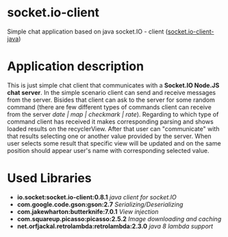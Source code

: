 # socket.io-client

<p>
Simple chat application based on java socket.IO - client (<a href="https://github.com/socketio/socket.io-client-java">socket.io-client-java</a>)
</p>

# Application description
<p>
This is just simple chat client that communicates with a <b>Socket.IO Node.JS chat server</b>. In the simple scenario client can send and receive messages from the server. Bisides that client can ask to the server for some random command (there are few different types of commands client can receive from the server <i>date | map | checkmark | rate</i>). Regarding to which type of command client has received it makes corresponding parsing and shows loaded results on the recyclerView. After that user can "communicate" with that results selecting one or another value provided by the server. When user selects some result that specific view will be updated and on the same position should appear user's name with corresponding selected value.    
</p>


# Used Libraries
<ul>
  <li><b>io.socket:socket.io-client:0.8.1</b> <i>java client for socket.IO</i>
  <li><b>com.google.code.gson:gson:2.7</b> <i>Serializing/Deserializing</i>
  <li><b>com.jakewharton:butterknife:7.0.1</b> <i>View injection</i>
  <li><b>com.squareup.picasso:picasso:2.5.2</b> <i>Image downloading and caching</i>
  <li><b>net.orfjackal.retrolambda:retrolambda:2.3.0</b> <i>java 8 lambda support</i>
</ul>
